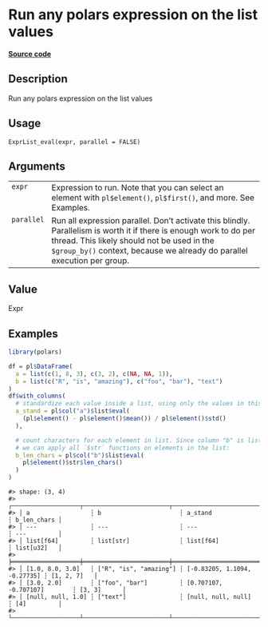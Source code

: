 

# Run any polars expression on the list values

[**Source code**](https://github.com/pola-rs/r-polars/tree/main/R/expr__list.R#L446)

## Description

Run any polars expression on the list values

## Usage

<pre><code class='language-R'>ExprList_eval(expr, parallel = FALSE)
</code></pre>

## Arguments

<table>
<tr>
<td style="white-space: nowrap; font-family: monospace; vertical-align: top">
<code id="ExprList_eval_:_expr">expr</code>
</td>
<td>
Expression to run. Note that you can select an element with
<code>pl$element()</code>, <code>pl$first()</code>, and more. See
Examples.
</td>
</tr>
<tr>
<td style="white-space: nowrap; font-family: monospace; vertical-align: top">
<code id="ExprList_eval_:_parallel">parallel</code>
</td>
<td>
Run all expression parallel. Don’t activate this blindly. Parallelism is
worth it if there is enough work to do per thread. This likely should
not be used in the <code style="white-space: pre;">$group_by()</code>
context, because we already do parallel execution per group.
</td>
</tr>
</table>

## Value

Expr

## Examples

``` r
library(polars)

df = pl$DataFrame(
  a = list(c(1, 8, 3), c(3, 2), c(NA, NA, 1)),
  b = list(c("R", "is", "amazing"), c("foo", "bar"), "text")
)
df$with_columns(
  # standardize each value inside a list, using only the values in this list
  a_stand = pl$col("a")$list$eval(
    (pl$element() - pl$element()$mean()) / pl$element()$std()
  ),

  # count characters for each element in list. Since column "b" is list[str],
  # we can apply all `$str` functions on elements in the list:
  b_len_chars = pl$col("b")$list$eval(
    pl$element()$str$len_chars()
  )
)
```

    #> shape: (3, 4)
    #> ┌───────────────────┬────────────────────────┬──────────────────────────────┬─────────────┐
    #> │ a                 ┆ b                      ┆ a_stand                      ┆ b_len_chars │
    #> │ ---               ┆ ---                    ┆ ---                          ┆ ---         │
    #> │ list[f64]         ┆ list[str]              ┆ list[f64]                    ┆ list[u32]   │
    #> ╞═══════════════════╪════════════════════════╪══════════════════════════════╪═════════════╡
    #> │ [1.0, 8.0, 3.0]   ┆ ["R", "is", "amazing"] ┆ [-0.83205, 1.1094, -0.27735] ┆ [1, 2, 7]   │
    #> │ [3.0, 2.0]        ┆ ["foo", "bar"]         ┆ [0.707107, -0.707107]        ┆ [3, 3]      │
    #> │ [null, null, 1.0] ┆ ["text"]               ┆ [null, null, null]           ┆ [4]         │
    #> └───────────────────┴────────────────────────┴──────────────────────────────┴─────────────┘
